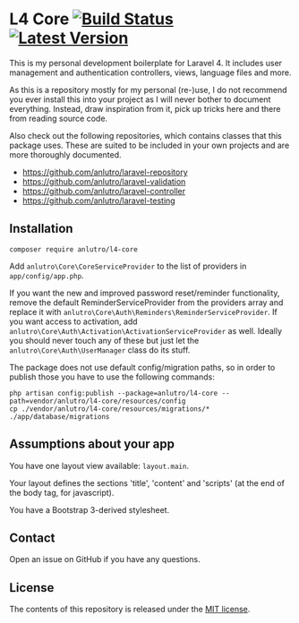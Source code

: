 # L4 Core [![Build Status](https://travis-ci.org/anlutro/laravel-4-core.png?branch=master)](https://travis-ci.org/anlutro/laravel-4-core) [![Latest Version](http://img.shields.io/github/tag/anlutro/laravel-4-core.svg)](https://github.com/anlutro/laravel-4-core/releases)

This is my personal development boilerplate for Laravel 4. It includes user management and authentication controllers, views, language files and more.

As this is a repository mostly for my personal (re-)use, I do not recommend you ever install this into your project as I will never bother to document everything. Instead, draw inspiration from it, pick up tricks here and there from reading source code.

Also check out the following repositories, which contains classes that this package uses. These are suited to be included in your own projects and are more thoroughly documented.

- https://github.com/anlutro/laravel-repository
- https://github.com/anlutro/laravel-validation
- https://github.com/anlutro/laravel-controller
- https://github.com/anlutro/laravel-testing

## Installation

`composer require anlutro/l4-core`

Add `anlutro\Core\CoreServiceProvider` to the list of providers in `app/config/app.php`.

If you want the new and improved password reset/reminder functionality, remove the default ReminderServiceProvider from the providers array and replace it with `anlutro\Core\Auth\Reminders\ReminderServiceProvider`. If you want access to activation, add `anlutro\Core\Auth\Activation\ActivationServiceProvider` as well. Ideally you should never touch any of these but just let the `anlutro\Core\Auth\UserManager` class do its stuff.

The package does not use default config/migration paths, so in order to publish those you have to use the following commands:

	php artisan config:publish --package=anlutro/l4-core --path=vendor/anlutro/l4-core/resources/config
	cp ./vendor/anlutro/l4-core/resources/migrations/* ./app/database/migrations

## Assumptions about your app

You have one layout view available: `layout.main`.

Your layout defines the sections 'title', 'content' and 'scripts' (at the end of the body tag, for javascript).

You have a Bootstrap 3-derived stylesheet.

## Contact

Open an issue on GitHub if you have any questions.

## License

The contents of this repository is released under the [MIT license](http://opensource.org/licenses/MIT).